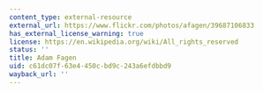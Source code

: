 ```yaml
---
content_type: external-resource
external_url: https://www.flickr.com/photos/afagen/39687106833
has_external_license_warning: true
license: https://en.wikipedia.org/wiki/All_rights_reserved
status: ''
title: Adam Fagen
uid: c61dc07f-63e4-450c-bd9c-243a6efdbbd9
wayback_url: ''
---
```

